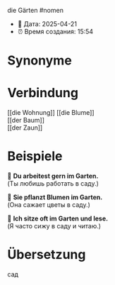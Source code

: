 die Gärten
#nomen
- 📍 Дата: 2025-04-21
- ⏰ Время создания: 15:54
# Synonyme

# Verbindung 
[[die Wohnung]]
[[die Blume]]  
[[der Baum]]  
[[der Zaun]]
# Beispiele
🔹 **Du arbeitest gern im Garten.**  
(Ты любишь работать в саду.)

🔹 **Sie pflanzt Blumen im Garten.**  
(Она сажает цветы в саду.)

🔹 **Ich sitze oft im Garten und lese.**  
(Я часто сижу в саду и читаю.)
# Übersetzung
сад